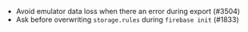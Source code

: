 - Avoid emulator data loss when there an error during export (#3504)
- Ask before overwriting `storage.rules` during `firebase init` (#1833)
